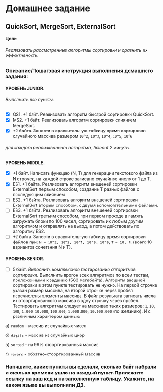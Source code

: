 # Домашнее задание
## QuickSort, MergeSort, ExternalSort

#### Цель:
###### Реализовать рассмотренные алгоритмы сортировки и сравнить их эффективность.


### Описание/Пошаговая инструкция выполнения домашнего задания:
#### УРОВЕНЬ JUNIOR.
###### Выполнить все пункты.
- [x] QS1. +1 байт. Реализовать алгоритм быстрой сортировки QuickSort.
- [x] MS2. +1 байт. Реализовать алгоритм сортировки слиянием MergeSort.
- [x] +2 байта. Занести в сравнительную таблицу время сортировки случайного массива размером `10^2`, `10^3`, `10^4`, `10^5`, `10^6`
###### для каждого реализованного алгоритма, timeout 2 минуты.
#### УРОВЕНЬ MIDDLE.
- [x] +1 байт. Написать функцию (N, T) для генерации текстового файла из N строчек, на каждой строке записано случайное число от 1 до T.
- [x] ES1. +1 байта. Реализовать алгоритм внешеней сортировки ExternalSort первым способом, создание T разных файлов с последующим слиянием.
- [ ] ES2. +1 байта. Реализовать алгоритм внешеней сортировки ExternalSort вторым способом, с двумя вспомогательными файлами.
- [ ] ES3. +1 байта. Реализовать алгоритм внешеней сортировки ExternalSort третьим способом, при первом проходе в память загружать блоки по 100 чисел, сортировать их любым другим алгоритмом и отправлять на выход, а потом действовать по алгоритму ES2.
- [ ] +2 байта. Занести в сравнительную таблицу время сортировки файлов при:
`N = 10^2, 10^3, 10^4, 10^5, 10^6`,
`T = 10, N`. (всего 10 вариантов сочетания N и T).
#### УРОВЕНЬ SENIOR.
- [ ] 5 байт. *Выполнить комплексное тестирование алгоритмов сортировки.* Выполнить прогон всех алгоритмов по всем тестам, приложенными к заданию (563 мегабайта). Алгоритм внешней сортировки в этом пункте тестировать не нужно. На первой строчке указан размер массива, на второй строчке через пробел перечислены элементы массива. В файл результата записать числа из отсортированного массива в одну строчку через пробел. Тестировать алгоритмы следует на массивах таких размеров: `1`, `10`, `100`, `1.000`, `10.000`, `100.000`, `1.000.000`, `10.000.000` (по желанию). И с различным характером данных:

а) `random` - массив из случайных чисел

б) `digits` - массив из случайных цифр

в) `sorted` - на 99% отсортированный массив

г) `revers` - обратно-отсортированный массив

### Напишите, какие пункты вы сделали, сколько байт набрали и сколько времени ушло на каждый пункт. Приложите ссылку на ваш код и на заполненную таблицу. Укажите, на каком языке вы выполнили ДЗ.
